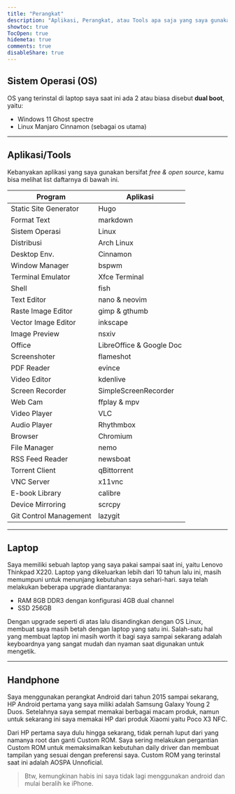 ```yaml
---
title: "Perangkat"
description: "Aplikasi, Perangkat, atau Tools apa saja yang saya gunakan?."
showtoc: true
TocOpen: true
hidemeta: true
comments: true
disableShare: true
---
```


## Sistem Operasi (OS)

OS yang terinstal di laptop saya saat ini ada 2 atau biasa disebut **dual boot**, yaitu:

- Windows 11 Ghost spectre
- Linux Manjaro Cinnamon (sebagai os utama)

---

## Aplikasi/Tools
Kebanyakan aplikasi yang saya gunakan bersifat _free & open source_, kamu bisa melihat list daftarnya di bawah ini.

| Program                | Aplikasi                      |
|------------------------|-------------------------------|
| Static Site Generator  | Hugo                          |
| Format Text            | markdown                      |
| Sistem Operasi         | Linux                         |
| Distribusi             | Arch Linux                    |
| Desktop Env.           | Cinnamon                      |
| Window Manager         | bspwm                         |
| Terminal Emulator      | Xfce Terminal                 |
| Shell                  | fish                          |
| Text Editor            | nano & neovim                 |
| Raste Image Editor     | gimp & gthumb                 |
| Vector Image Editor    | inkscape                      |
| Image Preview          | nsxiv                         |
| Office                 | LibreOffice & Google Doc      |
| Screenshoter           | flameshot                     |
| PDF Reader             | evince                        |
| Video Editor           | kdenlive                      |
| Screen Recorder        | SimpleScreenRecorder          |
| Web Cam                | ffplay & mpv                  |
| Video Player           | VLC                           |
| Audio Player           | Rhythmbox                     |
| Browser                | Chromium                      |
| File Manager           | nemo                          |
| RSS Feed Reader        | newsboat                      |
| Torrent Client         | qBittorrent                   |
| VNC Server             | x11vnc                        |
| E-book Library         | calibre                       |
| Device Mirroring       | scrcpy                        |
| Git Control Management | lazygit                       |

---

## Laptop

Saya memiliki sebuah laptop yang saya pakai sampai saat ini, yaitu Lenovo Thinkpad X220. Laptop yang dikeluarkan lebih dari 10 tahun lalu ini, masih memumpuni untuk menunjang kebutuhan saya sehari-hari. saya telah melakukan beberapa upgrade diantaranya:

- RAM 8GB DDR3 dengan konfigurasi 4GB dual channel
- SSD 256GB

Dengan upgrade seperti di atas lalu disandingkan dengan OS Linux, membuat saya masih betah dengan laptop yang satu ini. Salah-satu hal yang membuat laptop ini masih worth it bagi saya sampai sekarang adalah keyboardnya yang sangat mudah dan  nyaman saat digunakan untuk mengetik.

---

## Handphone

Saya menggunakan perangkat Android dari tahun 2015 sampai sekarang, HP Android pertama yang saya miliki adalah Samsung Galaxy Young 2 Duos. Setelahnya saya sempat memakai berbagai macam produk, namun untuk sekarang ini saya memakai HP dari produk Xiaomi yaitu Poco X3 NFC.

Dari HP pertama saya dulu hingga sekarang, tidak pernah luput dari yang namanya root dan ganti Custom ROM. Saya sering melakukan pergantian Custom ROM untuk memaksimalkan kebutuhan daily driver dan membuat tampilan yang sesuai dengan preferensi saya. Custom ROM yang terinstal saat ini adalah AOSPA Unnoficial.

> Btw, kemungkinan habis ini saya tidak lagi menggunakan android dan mulai beralih ke iPhone.